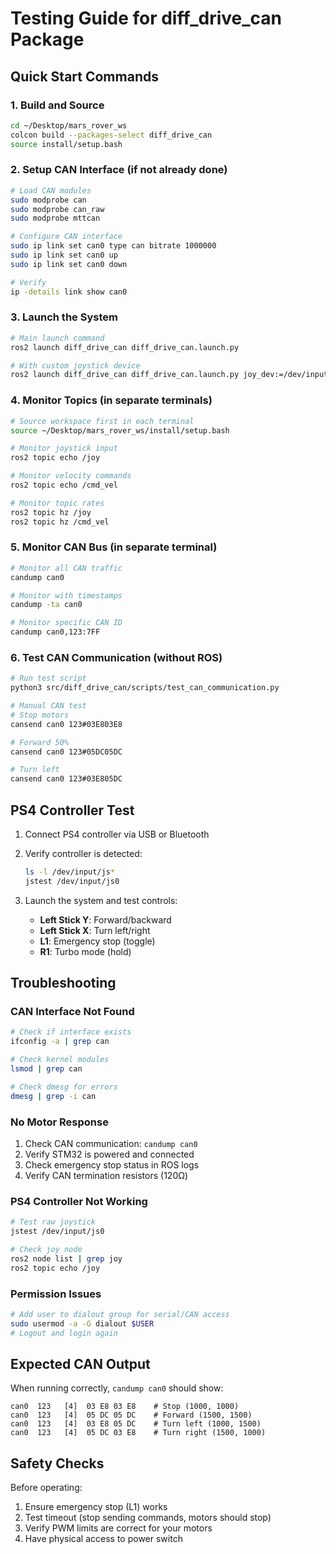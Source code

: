 # Testing Guide for diff_drive_can Package

## Quick Start Commands

### 1. Build and Source
```bash
cd ~/Desktop/mars_rover_ws
colcon build --packages-select diff_drive_can
source install/setup.bash
```

### 2. Setup CAN Interface (if not already done)
```bash
# Load CAN modules
sudo modprobe can
sudo modprobe can_raw
sudo modprobe mttcan

# Configure CAN interface
sudo ip link set can0 type can bitrate 1000000
sudo ip link set can0 up
sudo ip link set can0 down

# Verify
ip -details link show can0
```

### 3. Launch the System 
```bash
# Main launch command
ros2 launch diff_drive_can diff_drive_can.launch.py

# With custom joystick device
ros2 launch diff_drive_can diff_drive_can.launch.py joy_dev:=/dev/input/js1
```

### 4. Monitor Topics (in separate terminals)
```bash
# Source workspace first in each terminal
source ~/Desktop/mars_rover_ws/install/setup.bash

# Monitor joystick input
ros2 topic echo /joy

# Monitor velocity commands
ros2 topic echo /cmd_vel

# Monitor topic rates
ros2 topic hz /joy
ros2 topic hz /cmd_vel
```

### 5. Monitor CAN Bus (in separate terminal)
```bash
# Monitor all CAN traffic
candump can0

# Monitor with timestamps
candump -ta can0

# Monitor specific CAN ID
candump can0,123:7FF
```

### 6. Test CAN Communication (without ROS)
```bash
# Run test script
python3 src/diff_drive_can/scripts/test_can_communication.py

# Manual CAN test
# Stop motors
cansend can0 123#03E803E8

# Forward 50%
cansend can0 123#05DC05DC

# Turn left
cansend can0 123#03E805DC
```

## PS4 Controller Test

1. Connect PS4 controller via USB or Bluetooth
2. Verify controller is detected:
   ```bash
   ls -l /dev/input/js*
   jstest /dev/input/js0
   ```

3. Launch the system and test controls:
   - **Left Stick Y**: Forward/backward
   - **Left Stick X**: Turn left/right
   - **L1**: Emergency stop (toggle)
   - **R1**: Turbo mode (hold)

## Troubleshooting

### CAN Interface Not Found
```bash
# Check if interface exists
ifconfig -a | grep can

# Check kernel modules
lsmod | grep can

# Check dmesg for errors
dmesg | grep -i can
```

### No Motor Response
1. Check CAN communication: `candump can0`
2. Verify STM32 is powered and connected
3. Check emergency stop status in ROS logs
4. Verify CAN termination resistors (120Ω)

### PS4 Controller Not Working
```bash
# Test raw joystick
jstest /dev/input/js0

# Check joy node
ros2 node list | grep joy
ros2 topic echo /joy
```

### Permission Issues
```bash
# Add user to dialout group for serial/CAN access
sudo usermod -a -G dialout $USER
# Logout and login again
```

## Expected CAN Output

When running correctly, `candump can0` should show:
```
can0  123   [4]  03 E8 03 E8    # Stop (1000, 1000)
can0  123   [4]  05 DC 05 DC    # Forward (1500, 1500)
can0  123   [4]  03 E8 05 DC    # Turn left (1000, 1500)
can0  123   [4]  05 DC 03 E8    # Turn right (1500, 1000)
```

## Safety Checks

Before operating:
1. Ensure emergency stop (L1) works
2. Test timeout (stop sending commands, motors should stop)
3. Verify PWM limits are correct for your motors
4. Have physical access to power switch
